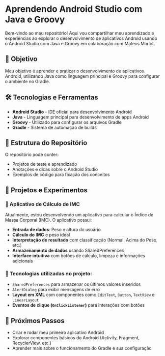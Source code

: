 # Aprendendo Android Studio com Java e Groovy

Bem-vindo ao meu repositório! Aqui vou compartilhar meu aprendizado e experiências ao explorar o desenvolvimento de aplicativos Android usando o Android Studio com Java e Groovy em colaboração com Mateus Mariot.

## 📌 Objetivo
Meu objetivo é aprender e praticar o desenvolvimento de aplicativos Android, utilizando Java como linguagem principal e Groovy para configurar o ambiente no Gradle.

## 🛠 Tecnologias e Ferramentas
- **Android Studio** - IDE oficial para desenvolvimento Android
- **Java** - Linguagem principal para desenvolvimento de apps Android
- **Groovy** - Utilizado para configurar os arquivos Gradle
- **Gradle** - Sistema de automação de builds

## 📂 Estrutura do Repositório
O repositório pode conter:
- Projetos de teste e aprendizado
- Anotações e dicas sobre o Android Studio
- Exemplos de código para fixação dos conceitos

## 🚀 Projetos e Experimentos
### 📌 Aplicativo de Cálculo de IMC
Atualmente, estou desenvolvendo um aplicativo para calcular o Índice de Massa Corporal (IMC). O aplicativo possui:
- **Entrada de dados**: Peso e altura do usuário
- **Cálculo do IMC** e peso ideal
- **Interpretação do resultado** com classificação (Normal, Acima do Peso, etc.)
- **Armazenamento de dados** usando SharedPreferences
- **Interface intuitiva** com botões de cálculo, limpeza e informações adicionais

### 🔗 Tecnologias utilizadas no projeto:
- `SharedPreferences` para armazenar os últimos valores inseridos
- `AlertDialog` para exibir mensagens de erro
- **Layout em XML** com componentes como `EditText`, `Button`, `TextView` e `LinearLayout`
- **Eventos de clique (`OnClickListener`)** para interações com botões

## 🚀 Próximos Passos
- Criar e rodar meu primeiro aplicativo Android
- Explorar componentes básicos do Android (Activity, Fragment, RecyclerView, etc.)
- Aprender mais sobre o funcionamento do Gradle e sua configuração




